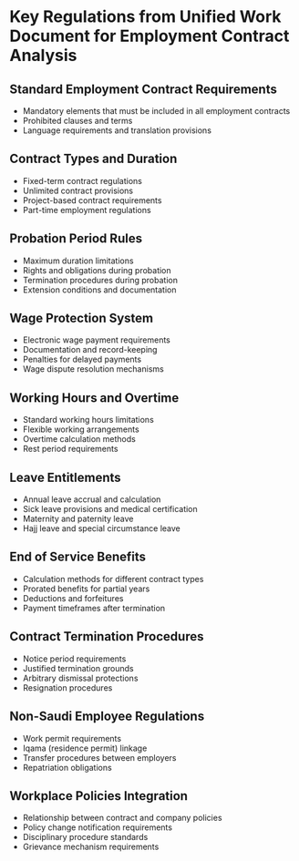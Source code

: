 # Key Regulations from Unified Work Document for Employment Contract Analysis

## Standard Employment Contract Requirements
- Mandatory elements that must be included in all employment contracts
- Prohibited clauses and terms
- Language requirements and translation provisions

## Contract Types and Duration
- Fixed-term contract regulations
- Unlimited contract provisions
- Project-based contract requirements
- Part-time employment regulations

## Probation Period Rules
- Maximum duration limitations
- Rights and obligations during probation
- Termination procedures during probation
- Extension conditions and documentation

## Wage Protection System
- Electronic wage payment requirements
- Documentation and record-keeping
- Penalties for delayed payments
- Wage dispute resolution mechanisms

## Working Hours and Overtime
- Standard working hours limitations
- Flexible working arrangements
- Overtime calculation methods
- Rest period requirements

## Leave Entitlements
- Annual leave accrual and calculation
- Sick leave provisions and medical certification
- Maternity and paternity leave
- Hajj leave and special circumstance leave

## End of Service Benefits
- Calculation methods for different contract types
- Prorated benefits for partial years
- Deductions and forfeitures
- Payment timeframes after termination

## Contract Termination Procedures
- Notice period requirements
- Justified termination grounds
- Arbitrary dismissal protections
- Resignation procedures

## Non-Saudi Employee Regulations
- Work permit requirements
- Iqama (residence permit) linkage
- Transfer procedures between employers
- Repatriation obligations

## Workplace Policies Integration
- Relationship between contract and company policies
- Policy change notification requirements
- Disciplinary procedure standards
- Grievance mechanism requirements

